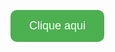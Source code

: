 <!DOCTYPE html>
<html lang="pt-BR">
<head>
  <meta charset="UTF-8">
  <title>Botão com Animação</title>
  <style>
    #meuBotao {
      padding: 15px 30px;
      background-color: #4CAF50;
      color: white;
      border: none;
      border-radius: 10px;
      font-size: 18px;
      cursor: pointer;
      transition: transform 0.3s, opacity 0.3s;
    }

    #meuBotao.animar {
      transform: scale(0.9);
      opacity: 0.5;
    }
  </style>
</head>
<body>

  <button id="meuBotao">Clique aqui</button>

  <script>
    const botao = document.getElementById('meuBotao');

    botao.addEventListener('click', () => {
      botao.classList.add('animar');
      setTimeout(() => {
        window.location.href = 'https://variares-hyperlink-9jmo2y.vercel.app/'; // Troca pelo seu link
      }, 300);
    });
  </script>

</body>
</html>
